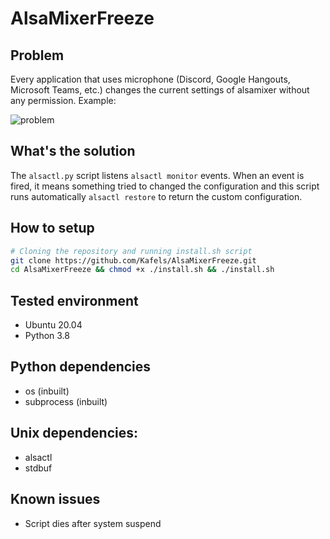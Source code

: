 # AlsaMixerFreeze

## Problem
Every application that uses microphone (Discord, Google Hangouts, Microsoft Teams, etc.) changes the current settings of alsamixer without any permission. Example:

![problem](https://user-images.githubusercontent.com/17178349/121073319-bcbf0300-c7a8-11eb-8c13-d56abf86e274.png)

## What's the solution
The `alsactl.py` script listens `alsactl monitor` events. When an event is fired, it means something tried to changed the configuration and this script runs automatically `alsactl restore` to return the custom configuration.

## How to setup
```bash
# Cloning the repository and running install.sh script
git clone https://github.com/Kafels/AlsaMixerFreeze.git
cd AlsaMixerFreeze && chmod +x ./install.sh && ./install.sh
```

## Tested environment
- Ubuntu 20.04
- Python 3.8

## Python dependencies
- os (inbuilt)
- subprocess (inbuilt)

## Unix dependencies:
- alsactl
- stdbuf

## Known issues
- Script dies after system suspend

